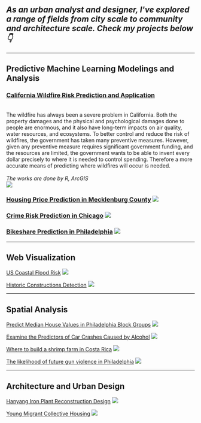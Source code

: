 ## *As an urban analyst and designer, I've explored a range of fields from city scale to community and architecture scale. Check my projects below👇*

------------------------------------------------------------------------

## Predictive Machine Learning Modelings and Analysis

### [California Wildfire Risk Prediction and Application](/pdf/California_wildfire.html) 
<br>The wildfire has always been a severe problem in California. Both the property damages and the physical and psychological damages done to people are enormous, and it also have long-term impacts on air quality, water resources, and ecosystems. To better control and reduce the risk of wildfires, the government has taken many preventive measures. However, given any preventive measure requires significant government funding, and the resources are limited, the government wants to be able to invent every dollar precisely to where it is needed to control spending. Therefore a more accurate means of predicting where wildfires will occur is needed.</br> 
<br><i> The works are done by R, ArcGIS </i></br> 
[<img src="images/for computer2.png?raw=true"/>](/pdf/California_wildfire.html)

### [Housing Price Prediction in Mecklenburg County](/pdf/HousingPrice.html) [<img src="images/HousingPrice.png?raw=true"/>](/pdf/HousingPrice.html)

### [Crime Risk Prediction in Chicago](/pdf/HW3_Crime_Prediction.html) [<img src="images/crimerisk.png?raw=true"/>](/pdf/HW3_Crime_Prediction.html)

### [Bikeshare Prediction in Philadelphia](/pdf/Bikeshbare.html) [<img src="images/Bikeshare.gif?raw=true"/>](/pdf/Bikeshbare.html)

------------------------------------------------------------------------

## Web Visualization

[US Coastal Flood Risk](https://storymaps.arcgis.com/stories/2ed153635dfc46a0a99c4bd4b62e6e92) [<img src="images/floodrisk.png?raw=true"/>](https://storymaps.arcgis.com/stories/2ed153635dfc46a0a99c4bd4b62e6e92)

[Historic Constructions Detection](https://yuewendai.github.io/final-project/site//) <img src="images/js.png?raw=true"/>

------------------------------------------------------------------------

## Spatial Analysis

[Predict Median House Values in Philadelphia Block Groups](/pdf/Regression%20report%20fixed.pdf) <img src="images/regression.jpg?raw=true"/>

[Examine the Predictors of Car Crashes Caused by Alcohol](/pdf/Logistic%20Report%20fixed.pdf) <img src="images/carcrashes.jpg?raw=true"/>

[Where to build a shrimp farm in Costa Rica](/pdf/Shrimp%20Farm.pdf) <img src="images/Shrimp Farm.png?raw=true"/>

[The likelihood of future gun violence in Philadelphia](/pdf/Futureviolence.pdf) <img src="images/gun.jpg?raw=true"/>

------------------------------------------------------------------------

## Architecture and Urban Design

[Hanyang Iron Plant Reconstruction Design](/pdf/hanyang.pdf) <img src="images/hanyang.jpg?raw=true"/>

[Young Migrant Collective Housing](/pdf/housing.pdf) <img src="images/housing.png?raw=true"/>
